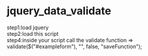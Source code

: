 # jquery_data_validate

step1:load jquery<br/>
step2:load this script<br/>
step4:inside your script call the validate function => validate($("#exampleform"), "", false, "saveFunction");<br/>
